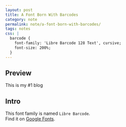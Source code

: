 ```yaml
---
layout: post
title: A Font Born With Barcodes
category: note
permalink: note/a-font-born-with-barcodes/
tags: notes
css: |
  barcode {
    font-family: 'Libre Barcode 128 Text', cursive;
    font-size: 200%;
  }
---
```


<link href="https://fonts.googleapis.com/css?family=Libre+Barcode+128+Text" rel="stylesheet">

## Preview
<barcode>This is my #1 blog</barcode>

## Intro
This font family is named ```Libre Barcode```.  
Find it on [Google Fonts](https://fonts.google.com/?query=Libre+Barcode).
